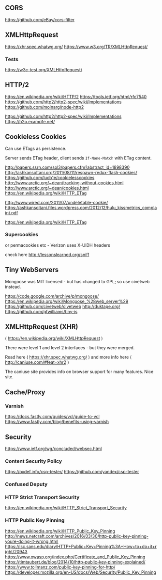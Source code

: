 
<!--
-->

CORS
-----

https://github.com/eBay/cors-filter

XMLHttpRequest
--------------

https://xhr.spec.whatwg.org/
https://www.w3.org/TR/XMLHttpRequest/

### Tests

https://w3c-test.org/XMLHttpRequest/

HTTP/2
------

https://en.wikipedia.org/wiki/HTTP/2
https://tools.ietf.org/html/rfc7540
https://github.com/http2/http2-spec/wiki/Implementations
https://github.com/molnarg/node-http2

https://github.com/http2/http2-spec/wiki/Implementations
https://h2o.examp1e.net/

Cookieless Cookies
------------------

Can use ETags as persistence.

Server sends ETag header, client sends `If-None-Match` with
ETag content.

http://papers.ssrn.com/sol3/papers.cfm?abstract_id=1898390
http://ashkansoltani.org/2011/08/11/respawn-redux-flash-cookies/
https://github.com/lucb1e/cookielesscookies
http://www.arctic.org/~dean/tracking-without-cookies.html
http://www.arctic.org/~dean/cookies.html
https://en.wikipedia.org/wiki/HTTP_ETag

http://www.wired.com/2011/07/undeletable-cookie/
https://ashkansoltani.files.wordpress.com/2012/12/hulu_kissmetrics_complaint.pdf

https://en.wikipedia.org/wiki/HTTP_ETag


### Supercookies

or permacookies etc - Verizon uses X-UIDH headers

check here <http://lessonslearned.org/sniff>


Tiny WebServers
---------------

Mongoose was MIT licensed - but has changed to GPL; so use
civetweb instead.

https://code.google.com/archive/p/mongoose/
https://en.wikipedia.org/wiki/Mongoose_%28web_server%29
https://github.com/civetweb/civetweb
http://duktape.org/
https://github.com/gfwilliams/tiny-js

XMLHttpRequest (XHR)
--------------

( https://en.wikipedia.org/wiki/XMLHttpRequest )

There were level 1 and level 2 interfaces - but they were merged.

Read here ( https://xhr.spec.whatwg.org/ )
and more info here ( http://caniuse.com/#feat=xhr2 )

The caniuse site provides info on browser support for
many features.  Nice site.

Cache/Proxy
------------

### Varnish

https://docs.fastly.com/guides/vcl/guide-to-vcl
https://www.fastly.com/blog/benefits-using-varnish

Security
--------

https://www.ietf.org/wg/concluded/websec.html

### Content Security Policy

https://oxdef.info/csp-tester/
https://github.com/yandex/csp-tester

### Confused Deputy

### HTTP Strict Transport Security

https://en.wikipedia.org/wiki/HTTP_Strict_Transport_Security

### HTTP Public Key Pinning

https://en.wikipedia.org/wiki/HTTP_Public_Key_Pinning
http://news.netcraft.com/archives/2016/03/30/http-public-key-pinning-youre-doing-it-wrong.html
https://isc.sans.edu/diary/HTTP+Public+Key+Pinning%3A+How+to+do+it+right/20943
https://www.owasp.org/index.php/Certificate_and_Public_Key_Pinning
https://timtaubert.de/blog/2014/10/http-public-key-pinning-explained/
https://www.tollmanz.com/public-key-pinning-for-http/
https://developer.mozilla.org/en-US/docs/Web/Security/Public_Key_Pinning

<!-- vim: set autoindent expandtab sw=4 syntax=markdown: -->
